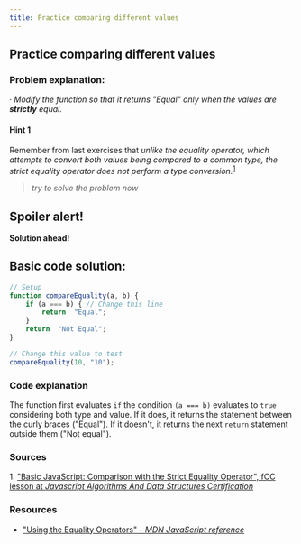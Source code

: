 ```yaml
---
title: Practice comparing different values
---
```

## Practice comparing different values


### Problem explanation:
· _Modify the function so that it returns "Equal" only when the values are **strictly** equal._

#### Hint 1
Remember from last exercises that _unlike the equality operator, which attempts to convert both values being compared to a common type, the strict equality operator does not perform a type conversion._<sup><a href="#cite1">1</a></sup>
> _try to solve the problem now_
> 

## Spoiler alert!

**Solution ahead!**

## Basic code solution:

```javascript
// Setup
function compareEquality(a, b) {
	if (a === b) { // Change this line
		return  "Equal";
	}
	return  "Not Equal";
}

// Change this value to test
compareEquality(10, "10");
```

### Code explanation
The function first evaluates `if` the condition `(a === b)` evaluates to `true` considering both type and value. If it does, it returns the statement between the curly braces ("Equal"). If it doesn't, it returns the next `return` statement outside them ("Not equal"). 

### Sources

<span id="cite1">1</span>. ["Basic JavaScript: Comparison with the Strict Equality Operator", fCC lesson at *Javascript Algorithms And Data Structures Certification*](https://learn.freecodecamp.org/javascript-algorithms-and-data-structures/basic-javascript/comparison-with-the-strict-equality-operator)

### Resources

- ["Using the Equality Operators" - *MDN JavaScript reference*](https://developer.mozilla.org/en-US/docs/Web/JavaScript/Reference/Operators/Comparison_Operators#Using_the_Equality_Operators)
